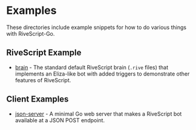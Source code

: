 # Examples

These directories include example snippets for how to do various things with
RiveScript-Go.

## RiveScript Example

* [brain](brain/) - The standard default RiveScript brain (`.rive` files) that
  implements an Eliza-like bot with added triggers to demonstrate other
  features of RiveScript.

## Client Examples

* [json-server](json-server/) - A minimal Go web server that makes a RiveScript
  bot available at a JSON POST endpoint.
